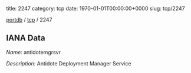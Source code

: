 title: 2247
category: tcp
date: 1970-01-01T00:00:00+0000
slug: tcp/2247

[portdb](/) / [tcp](/category/tcp.html) / 2247


## IANA Data

_Name:_ antidotemgrsvr

_Description:_ Antidote Deployment Manager Service

